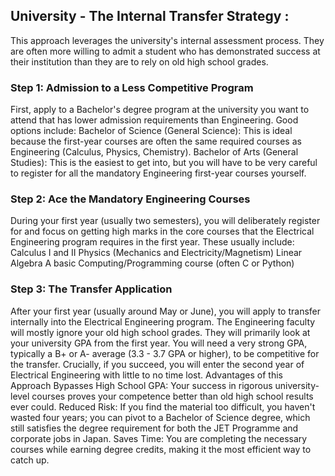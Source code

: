 ## University - The Internal Transfer Strategy :
This approach leverages the university's internal assessment process. 
They are often more willing to admit a student who has demonstrated success at their institution than they are to rely on old high school grades.

### Step 1: Admission to a Less Competitive Program
First, apply to a Bachelor's degree program at the university you want to attend that has lower admission requirements than Engineering. Good options include:
Bachelor of Science (General Science): This is ideal because the first-year courses are often the same required courses as Engineering (Calculus, Physics, Chemistry).
Bachelor of Arts (General Studies): This is the easiest to get into, but you will have to be very careful to register for all the mandatory Engineering first-year courses yourself.

### Step 2: Ace the Mandatory Engineering Courses
During your first year (usually two semesters), you will deliberately register for and focus on getting high marks in the core courses that the Electrical Engineering 
  program requires in the first year. 
These usually include:
Calculus I and II
Physics (Mechanics and Electricity/Magnetism)
Linear Algebra
A basic Computing/Programming course (often C or Python)

### Step 3: The Transfer Application
After your first year (usually around May or June), you will apply to transfer internally into the Electrical Engineering program.
The Engineering faculty will mostly ignore your old high school grades.
They will primarily look at your university GPA from the first year.
You will need a very strong GPA, typically a B+ or A- average (3.3 - 3.7 GPA or higher), to be competitive for the transfer.
Crucially, if you succeed, you will enter the second year of Electrical Engineering with little to no time lost.
Advantages of this Approach
Bypasses High School GPA: Your success in rigorous university-level courses proves your competence better than old high school results ever could.
Reduced Risk: If you find the material too difficult, you haven't wasted four years; you can pivot to a Bachelor of Science degree, 
  which still satisfies the degree requirement for both the JET Programme and corporate jobs in Japan.
Saves Time: You are completing the necessary courses while earning degree credits, making it the most efficient way to catch up.

